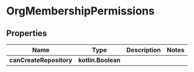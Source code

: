 
# OrgMembershipPermissions

## Properties
Name | Type | Description | Notes
------------ | ------------- | ------------- | -------------
**canCreateRepository** | **kotlin.Boolean** |  | 




